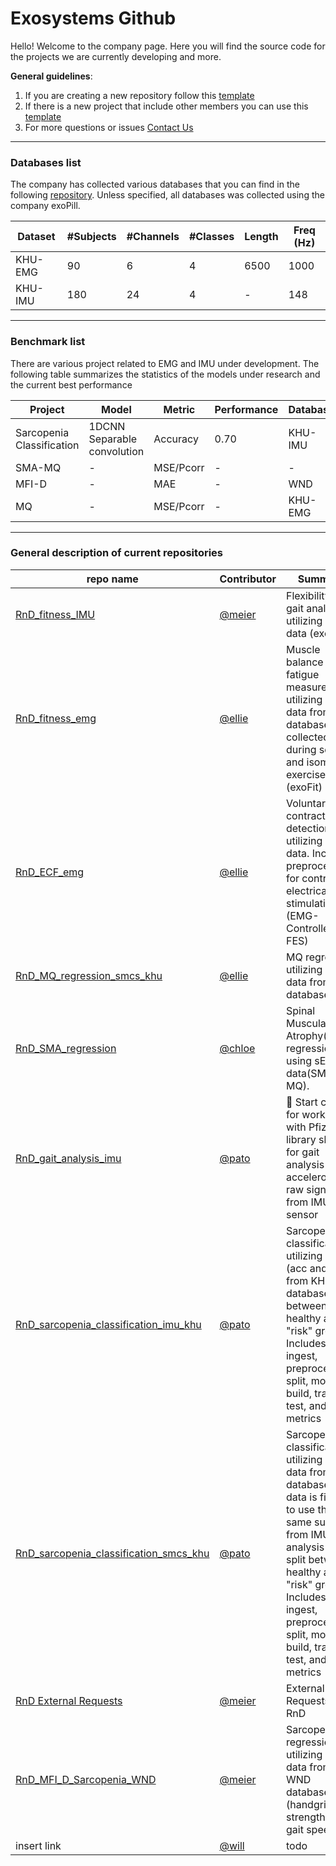 # Exosystems Github

Hello! Welcome to the company page. 
Here you will find the source code for the projects we are currently developing and more.

**General guidelines**: 
1. If you are creating a new repository follow this [template](https://github.com/Exosystems/RnD_template_repo) 
2. If there is a new project that include other members you can use this [template](https://github.com/orgs/Exosystems/projects/18)
3. For more questions or issues [Contact Us](mailto:exosystems@exosystems.io)
   
---

### Databases list

The company has collected various databases that you can find in the following [repository](https://github.com/Exosystems/databases).
Unless specified, all databases was collected using the company exoPill. 

| Dataset | #Subjects| #Channels | #Classes | Length | Freq (Hz) |
| --- | --- | --- | --- | --- | --- |
| KHU-EMG | 90 | 6 | 4 | 6500 | 1000 |
| KHU-IMU | 180 | 24 | 4 | - | 148 |

---

### Benchmark list

There are various project related to EMG and IMU under development. The following table summarizes the statistics of the models under research and the current best performance

| Project | Model | Metric| Performance | Database | Repo |
| --- | --- | --- | --- | --- |--- |
| Sarcopenia Classification | 1DCNN Separable convolution | Accuracy | 0.70 | KHU-IMU | link |
| SMA-MQ | - | MSE/Pcorr | - | - | link |
| MFI-D | - | MAE | - | WND | link |
| MQ | - | MSE/Pcorr | - | KHU-EMG | link |

---

### General description of current repositories

| repo name | Contributor| Summary |
| --- | --- | --- |
| [RnD_fitness_IMU](https://github.com/Exosystems/RnD_fitness_IMU) | [@meier](https://github.com/Meier0105) | Flexibility and gait analysis utilizing IMU data (exoFit) |
| [RnD_fitness_emg](https://github.com/Exosystems/RnD_fitness_emg) | [@ellie](https://github.com/ellie-exo) | Muscle balance and fatigue measurement utilizing EMG data from our database, collected during squat and isometric exercises (exoFit) |
| [RnD_ECF_emg](https://github.com/Exosystems/RnD_ECF_emg) | [@ellie](https://github.com/ellie-exo) | Voluntary contraction detection utilizing EMG data. Includes preprocessing for controlling electrical stimulation (EMG-Controlled FES) |
| [RnD_MQ_regression_smcs_khu](https://github.com/Exosystems/RnD_MQ_regression_smcs_khu) | [@ellie](https://github.com/ellie-exo) | MQ regression utilizing SMCS data from KHU database |
| [RnD_SMA_regression](https://github.com/Exosystems/RnD_SMA_regression) | [@chloe](https://github.com/soyoung-exo) | Spinal Muscular Atrophy(SMA) regression using sEMG data(SMA-MQ).|
| [RnD_gait_analysis_imu](https://github.com/Exosystems/RnD_gait_analysis_imu) | [@pato](https://github.com/patoalejor-exo)| 🏃 Start code for working with Pfizer's library skdh for gait analysis using accelerometer raw signal from IMU sensor |
| [RnD_sarcopenia_classification_imu_khu](https://github.com/Exosystems/RnD_sarcopenia_classification_imu_khu)| [@pato](https://github.com/patoalejor-exo) | Sarcopenia classification utilizing 4 IMU (acc and gyro) from KHU database between healthy and "risk" groups. Includes data ingest, preprocessing, split, model build, train, test, and metrics|
| [RnD_sarcopenia_classification_smcs_khu](https://github.com/Exosystems/RnD_sarcopenia_classification_smcs_khu)| [@pato](https://github.com/patoalejor-exo) | Sarcopenia classification utilizing SMCS data from KHU database, the data is filtered to use the same subjects from IMU analysis and split between healthy and "risk" groups. Includes data ingest, preprocessing, split, model build, train, test, and metrics|
| [RnD External Requests](https://github.com/Exosystems/RnD_External_Requests)| [@meier](https://github.com/Meier0105)| External Requests to RnD|
| [RnD_MFI_D_Sarcopenia_WND](https://github.com/Exosystems/RnD_MFI_D_Sarcopenia_WND)| [@meier](https://github.com/Meier0105)| Sarcopenia regression utilizing SMCS data from WND database (handgrip strength, SMI, gait speed)|
| insert link | [@will](https://github.com/ExosystemsWill) | todo |

